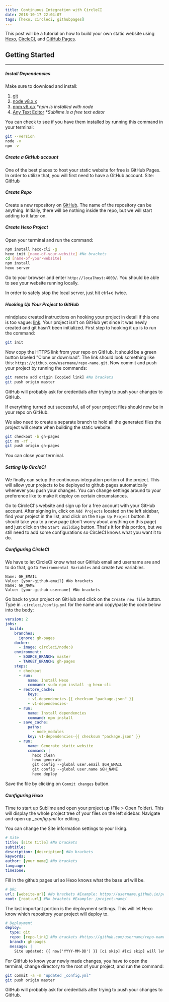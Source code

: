 ```yaml
---
title: Continuous Integration with CircleCI
date: 2018-10-17 22:04:07
tags: [hexo, circleci, githubpages]
---
```


This post will be a tutorial on how to build your own static website using [Hexo](https://hexo.io/), [CircleCI](https://circleci.com/), and [GitHub Pages](https://pages.github.com/).

## Getting Started
----------------

##### Install Dependencies

Make sure to download and install:
1. [git](https://git-scm.com/)
2. [node v8.x.x](https://nodejs.org/en/)
3. [npm v6.x.x](https://nodejs.org/en/) **npm is installed with node*
4. [Any Text Editor](https://www.sublimetext.com/) **Sublime is a free text editor*

You can check to see if you have them installed by running this command in your terminal:

``` bash
git --version
node -v
npm -v
```

##### Create a GitHub account

One of the best places to host your static website for free is GitHub Pages. In order to utilize that, you will first need to have a GitHub account.
Site: [GitHub](https://github.com/)

##### Create Repo

Create a new repository on [GitHub](https://github.com/new). The name of the repository can be anything. Initially, there will be nothing inside the repo, but we will start adding to it later on.

##### Create Hexo Project

Open your terminal and run the command:

``` bash
npm install hexo-cli -g
hexo init [name-of-your-website] #No brackets
cd [name-of-your-website]
npm install
hexo server
```

Go to your browser and enter `http://localhost:4000/`. You should be able to see your website running locally.

In order to safely stop the local server, just hit ctrl+c twice.

##### Hooking Up Your Project to GitHub

mindplace created instructions on hooking your project in detail if this one is too vague: [link](https://gist.github.com/mindplace/b4b094157d7a3be6afd2c96370d39fad).
Your project isn't on GitHub yet since it was newly created and git hasn't been initialized. First step to hooking it up is to run the command:

``` bash
git init
```

Now copy the HTTPS link from your repo on GitHub. It should be a green button labeled "Clone or download". The link should look something like this: `https://github.com/username/repo-name.git`. Now commit and push your project by running the commands:

``` bash
git remote add origin [copied link] #No brackets
git push origin master
```
GitHub will probably ask for credentials after trying to push your changes to GitHub.

If everything turned out successful, all of your project files should now be in your repo on GitHub.

We also need to create a separate branch to hold all the generated files the project will create when building the static website.

``` bash
git checkout -b gh-pages
git rm -rf .
git push origin gh-pages
```

You can close your terminal.

##### Setting Up CircleCI

We finally can setup the continuous integration portion of the project. This will allow your projects to be deployed to github pages automatically whenever you push your changes. You can change settings around to your preference like to make it deploy on certain circumstances.

Go to CircleCI's website and sign up for a free account with your GitHub account. After signing in, click on `Add Projects` located on the left sidebar, find your project in the list, and click on the `Sign Up Project` button. It should take you to a new page (don't worry about anything on this page) and just click on the `Start Building` button. That's it for this portion, but we still need to add some configurations so CircleCI knows what you want it to do.

##### Configuring CircleCI

We have to let CircleCI know what our GitHub email and username are and to do that, go to `Environmental Variables` and create two variables.
```
Name: GH_EMAIL
Value: [your-github-email] #No brackets
Name: GH_NAME
Value: [your-github-username] #No brackets
```

Go back to your project on GitHub and click on the `Create new file` button. Type in `.circleci/config.yml` for the name and copy/paste the code below into the body:

``` yml
version: 2
jobs:
  build:
    branches:
      ignore: gh-pages 
    docker:
      - image: circleci/node:8
    environment:
      - SOURCE_BRANCH: master
      - TARGET_BRANCH: gh-pages
    steps:
      - checkout
      - run:
          name: Install Hexo
          command: sudo npm install -g hexo-cli
      - restore_cache:
          keys:
          - v1-dependencies-{{ checksum "package.json" }}
          - v1-dependencies-
      - run:
          name: Install dependencies
          command: npm install
      - save_cache:
          paths:
            - node_modules
          key: v1-dependencies-{{ checksum "package.json" }}
      - run:
          name: Generate static website
          command: |
            hexo clean
            hexo generate
            git config --global user.email $GH_EMAIL
            git config --global user.name $GH_NAME
            hexo deploy
```

Save the file by clicking on `Commit changes` button.

##### Configuring Hexo

Time to start up Sublime and open your project up (File > Open Folder). This will display the whole project tree of your files on the left sidebar. Navigate and open up *_config.yml* for editing.

You can change the Site information settings to your liking.

``` yml
# Site
title: [site title] #No brackets
subtitle:
description: [description] #No brackets
keywords:
author: [your name] #No brackets
language:
timezone:
```

Fill in the github pages url so Hexo knows what the base url will be.

``` yml
# URL
url: [website-url] #No brackets #Example: https://username.github.io/project-name/
root: [root-url] #No brackets #Example: /project-name/
```

The last important portion is the deployment settings. This will let Hexo know which repository your project will deploy to.

``` yml
# Deployment
deploy:
  type: git
  repo: [repo-link] #No brackets #https://github.com/username/repo-name.git
  branch: gh-pages
  message: |
    Site updated: {{ now('YYYY-MM-DD') }} [ci skip] #[ci skip] will let CircleCI know not to touch this branch
```

For GitHub to know your newly made changes, you have to open the terminal, change directory to the root of your project, and run the command:

``` bash
git commit -a -m "updated _config.yml"
git push origin master
```

GitHub will probably ask for credentials after trying to push your changes to GitHub.
